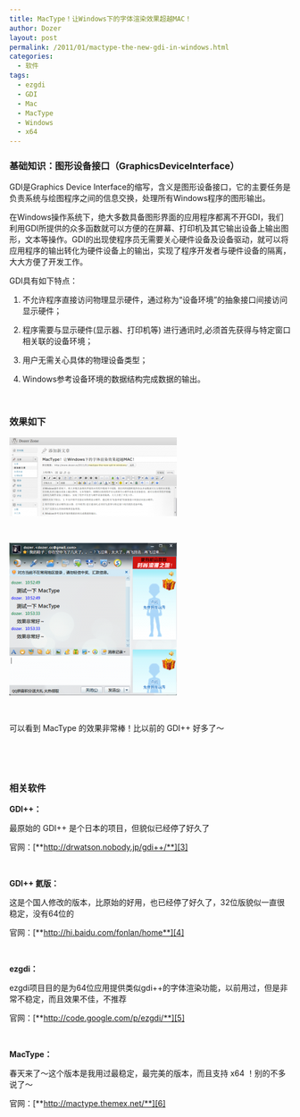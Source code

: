 ```yaml
---
title: MacType！让Windows下的字体渲染效果超越MAC！
author: Dozer
layout: post
permalink: /2011/01/mactype-the-new-gdi-in-windows.html
categories:
  - 软件
tags:
  - ezgdi
  - GDI
  - Mac
  - MacType
  - Windows
  - x64
---
```


### 基础知识：图形设备接口（GraphicsDeviceInterface）

GDI是Graphics Device Interface的缩写，含义是图形设备接口，它的主要任务是负责系统与绘图程序之间的信息交换，处理所有Windows程序的图形输出。

在Windows操作系统下，绝大多数具备图形界面的应用程序都离不开GDI，我们利用GDI所提供的众多函数就可以方便的在屏幕、打印机及其它输出设备上输出图形，文本等操作。GDI的出现使程序员无需要关心硬件设备及设备驱动，就可以将应用程序的输出转化为硬件设备上的输出，实现了程序开发者与硬件设备的隔离，大大方便了开发工作。

GDI具有如下特点：

1. 不允许程序直接访问物理显示硬件，通过称为“设备环境”的抽象接口间接访问显示硬件；

2. 程序需要与显示硬件(显示器、打印机等) 进行通讯时,必须首先获得与特定窗口相关联的设备环境；

3. 用户无需关心具体的物理设备类型；

4. Windows参考设备环境的数据结构完成数据的输出。

<!--more-->

&nbsp;

### 效果如下

[<img class="alignnone size-medium wp-image-165" title="effect_1" alt="effect_1" src="/uploads/2011/01/effect_1-300x141.png" width="300" height="141" />][1]

&nbsp;

[<img class="alignnone size-medium wp-image-166" title="effect_2" alt="effect_2" src="/uploads/2011/01/effect_2-300x273.png" width="300" height="273" />][2]

&nbsp;

可以看到 MacType 的效果非常棒！比以前的 GDI++ 好多了～

&nbsp;

&nbsp;

### 相关软件

**GDI++：**

最原始的 GDI++ 是个日本的项目，但貌似已经停了好久了

官网：[**http://drwatson.nobody.jp/gdi++/**][3]

&nbsp;

**GDI++ 氦版：**

这是个国人修改的版本，比原始的好用，也已经停了好久了，32位版貌似一直很稳定，没有64位的

官网：[**http://hi.baidu.com/fonlan/home**][4]

&nbsp;

**ezgdi：**

ezgdi项目目的是为64位应用提供类似gdi++的字体渲染功能，以前用过，但是非常不稳定，而且效果不佳，不推荐

官网：[**http://code.google.com/p/ezgdi/**][5]

&nbsp;

**MacType：**

春天来了～这个版本是我用过最稳定，最完美的版本，而且支持 x64 ！别的不多说了～

官网：[**http://mactype.themex.net/**][6]

 [1]: /uploads/2011/01/effect_1.png
 [2]: /uploads/2011/01/effect_2.png
 [3]: http://drwatson.nobody.jp/gdi++/
 [4]: http://hi.baidu.com/fonlan/home
 [5]: http://code.google.com/p/ezgdi/
 [6]: http://mactype.themex.net/
